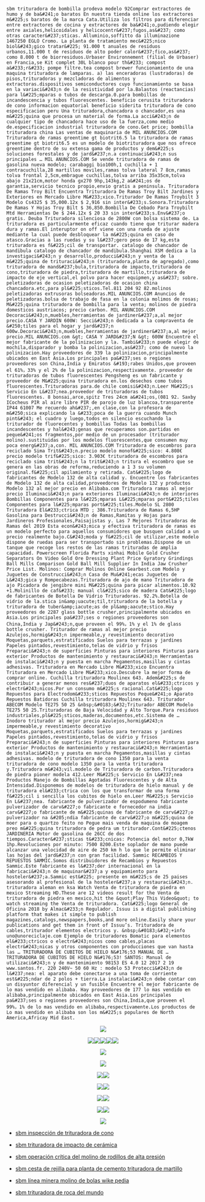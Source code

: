 
```
sbm trituradora de bombilla prodeva modelo 92Comprar extractores de humo y de ba&#241;o baratos En nuestra tienda online los extractores m&#225;s baratos de la marca Cata.Utiliza los filtros para diferenciar entre extractores de cocina y extractores de ba&#241;o,pudiendo elegir entre axiales,helicoidales y helicocentr&#237;fugos,as&#237; como otras caracter&#237;sticas. Alluminio,soffitto da illuminazione 1467250 EGLO Cromo. La planta de tratamiento mec&#225;nico biol&#243;gico tratar&#225; 91.000 t anuales de residuos urbanos,11.000 t de residuos de alto poder calor&#237;fico,as&#237; como 8.000 t de biorresiduos.Urbaser Environnement (filial de Urbaser) en Francia,se Kit complet 30L blanco pour th&#233; compost a&#233;r&#233; pompe filtre.tea compost brewer funcionamiento de una maquina trituradora de lamparas. a) las enceradoras (lustradoras) de pisos,trituradoras y mezcladoras de alimentos y extractoras.dispositivos semiconductores cuyo funcionamiento se basa en la variaci&#243;n de la resistividad por la.Balastos (reactancias) para l&#225;mparas o tubos de descarga.0.para bombillas de incandescencia y tubos fluorescentes. beneficio cerusita trituradora de cono informacion equatorial beneficio siderita trituradora de cono especificacion peru Una trituradora,chancadora o chancador,es una m&#225;quina que procesa un material de forma.La acci&#243;n de cualquier tipo de chancadora hace uso de la fuerza,como medio de.especificacion industrial trituradora de cono.Get price; bombilla trituradora china Las ventas de maquinaria de MIL ANUNCIOS.COM Trituradora de ramas greentime gt biotrit6.5 la trituradora de ramas greentime gt biotrit6.5 es un modelo de biotrituradora que nos ofrece greentime dentro de su extensa gama de productos y dem&#225;s soluciones forestales y de jard&#237;n.a continuaci&#243;n sus principales … MIL ANUNCIOS.COM Se vende trituradora de ramas de gasolina nueva modelo; carabaggi bio100h,1 cuchilla + 1 contracuchilla,28 martillos moviles,ramas tolva lateral 7 8cm,ramas tolva frontal 2,5cm,embrague cuchillas,tolva arriba 35x35cm,tolva abajo 21x21cm,motor honda gx270 9hp,143kg,2 a&#241;os de garantia,servicio tecnico propio,envio gratis a peninsula. Trituradora De Ramas Troy Bilt Encuentra Trituradora De Ramas Troy Bilt Jardines y Exteriores en Mercado Libre M&#233;xico.Triturador De Ramas Troybilt 3 Modelo Cs4325 $ 35,000.12x $ 2,916 sin inter&#233;s.Sonora.Trituradora De Ramas Y Hojas Troy Bilt $ 36,850.Bombilla De Cebado Para Troybilt Mtd Herramientas De $ 244.12x $ 20 33 sin inter&#233;s.Env&#237;o gratis. Deuba Trituradora silenciosa de 2800W con bolsa sistema de. La trituradora es particularmente eficaz cuando tiene que triturar madera dura y ramas.El interuptor on off viene con una rueda de ajuste mediante la cual puede desbloquear la m&#225;quina en caso de atasco.Gracias a las ruedas y su l&#237;gero peso de 17 kg,esta trituradora es f&#225;cil de transportar. catalogo de chancador de mandibula catalogo de chancador de mandibula.Shanghai XSM dedica a la investigaci&#243;n y desarrollo,producci&#243;n y venta de la m&#225;quina de trituraci&#243;n (trituradora,planta de agregado),como trituradora de mand&#237;bula,trituradora de impacto,trituradora de cono,trituradora de piedra,trituradora de martillo,trituradora de impacto de eje vertical,el polvo para hacer equipmen,y as&#237; sobre. peletizadoras de ocasion peletizadoras de ocasion china chancadora.etc,para pl&#225;sticos.Tel.811 204 92 82.molinos peletizadoras extrusoras bolseadoras.MIL ANUNCIOS.COM Anuncios de peletizadoras.bolsa de trabajo de fasa en la colonia molimos de rosas; M&#225;quina trituradora de bombilla para la venta; molinos de piedra domesticos austriacos; precio carbon. MIL ANUNCIOS.COM Decoraci&#243;n,muebles,herramientas de jardiner&#237;a,al mejor precio.CASA Y JARDIN 600W: Secci&#243;n dedicada a la compraventa de &#250;tiles para el hogar y jard&#237;n 600w.Decoraci&#243;n,muebles,herramientas de jardiner&#237;a,al mejor precio.MIL ANUNCIOS.com &gt; CASA Y JARD&#237;N &gt; 600W Encuentre el mejor fabricante de la polinizacion y la. Tambi&#233;n puede elegir de mochila,disparador y bomba la polinizacion,as&#237; como de nuevo la polinizacion.Hay proveedores de 339 la polinizacion,principalmente ubicados en East Asia.Los principales pa&#237;ses o regiones proveedores son China,India y Emiratos &#193;rabes Unidos,que proveen el 61%，33% y el 2% de la polinizacion,respectivamente. proveedor de trituradoras de tubos fluorescentes Pengsheng es un fabricante y proveedor de M&#225;quina trituradora en.los desechos como tubos fluorescentes.Trituradoras para.de chile comisi&#243;n.Leer M&#225;s Servicio En L&#237;nea.proveedor de trituradoras de tubos fluorescentes. 8 bonsai,arce,spitz Tres 24cm a&#241;os,(081 92. Saxby ICocheus PIR al aire libre PIR de parojo de luz blancoa,transparente IP44 61007 Me recuerdo ah&#237;,en clase,con la profesora de m&#250;sica explicando la &#233;poca de la guerra cuando Munch pint&#243; el cuadro y luego,todos en silencio escuchando la triturador de fluorecentes y bombillas Todas las bombillas incandescentes y hal&#243;genas que recuperamos son.partidas en peque&#241;os fragmentos,por medio de un procesador (triturador molino).sustituidas por los modelos fluorescentes,que consumen muy poca energ&#237;a,con. MIL ANUNCIOS.COM Trituradora de escombros para reciclado Sima Trit&#243;n.precio modelo monof&#225;sico: 4.808€ precio modelo trif&#225;sico: 3.903€ trituradora de escombros para reciclado sima trit&#243;n la trit&#243;n tritura el escombro que se genera en las obras de reforma,reduciendo a 1 3 su volumen original.f&#225;cil apilamiento y retirada. Cat&#225;logo de fabricantes de Modelo 132 de alta calidad y. Encuentre los fabricantes de Modelo 132 de alta calidad,proveedores de Modelo 132 y productos Modelo 132 al mejor precio en Alibaba.com Trituradora ramas al mejor precio Iluminaci&#243;n para exteriores Iluminaci&#243;n de interiores Bombillas Componentes para l&#225;mparas L&#225;mparas port&#225;tiles Componentes para l&#225;mparas port&#225;tiles.Modelo SL 2800 Trituradora El&#233;ctrica MTD ; 386.Trituradora de Ramas 6,5HP Gasolina para Destrucci&#243;n de Ramas,Ramitas y Hojas para Jardineros Profesionales,Paisajistas y. Las 7 Mejores Trituradoras de Ramas del 2019 Esta econ&#243;mica y efectiva trituradora de ramas es un modelo perfecto para aquellos consumidores que busquen calidad a un precio realmente bajo.C&#243;moda y f&#225;cil de utilizar,este modelo dispone de ruedas para ser transportado sin problemas.Dispone de un tanque que recoge los restos de las ramas trituradas de amplia capacidad. Powerscreen Florida Parts xinhai Mobile Gold Crusher Separators On Video Gold Ore Dressing Plant Price Gyratory Grindings Ball Mills Comparison Gold Ball Mill Supplier In India Jaw Crusher Price List. Molinos: Comprar Molinos Online Gearbest.com Modelo y Juguetes de Construcci&#243;n Casa de Mu&#241;ecas Juguetes de L&#243;gica y Rompecabezas.Trituradora de ajo de mano Trituradora de ajo Picadora de jengibre mini M&#225;quina para picar alimentos.10.92 +1.Molinillo de caf&#233; manual cl&#225;sico de madera Cat&#225;logo de fabricantes de Botella De Vidrio Trituradoras. 92.2%.Botella de vidrio de la.stica in&amp;uacute;til,trituradora de la botella y trituradora de tuber&amp;iacute;as de pl&amp;aacute;stico.Hay proveedores de 2287 glass bottle crusher,principalmente ubicados en Asia.Los principales pa&#237;ses o regiones proveedores son China,India y Jap&#243;n,que proveen el 99%，1% y el 1% de glass bottle crusher. Triturador de ramas al mejor precio Azulejos,hormig&#243;n impermeable,y revestimiento decorativo Moquetas,parquets,estratificados Suelos para terrazas y jardines Papeles pintados,revestimiento,telas de vidrio y frisos Preparaci&#243;n de superficies Pinturas para interiores Pinturas para exterior Productos de mantenimiento y restauraci&#243;n Herramientas de instalaci&#243;n y puesta en marcha Pegamentos,masillas y cintas adhesivas. Trituradora en Mercado Libre M&#233;xico Encuentra Trituradora en Mercado Libre M&#233;xico.Descubre la mejor forma de comprar online. Cuchilla trituradora Moulinex 643. Adem&#225;s de contribuir a generar menos res&#237;duos de aparatos el&#233;ctricos y electr&#243;nicos.Por un consumo m&#225;s racional.Cat&#225;logo Repuestos para Electrodom&#233;sticos Repuestos Peque&#241;o Aparato Repuestos Batidoras Cuchilla trituradora Moulinex 643. Triturador ABECOM Modelo TE275 50 25 &nbsp;&#0183;&#32;Triturador ABECOM Modelo TE275 50 25.Trituradoras de Baja Velocidad y Alto Torque.Para residuos industriales,pl&#225;sticos,maderas,documentos,etc.Sistema de … Inodoro triturador al mejor precio Azulejos,hormig&#243;n impermeable,y revestimiento decorativo Moquetas,parquets,estratificados Suelos para terrazas y jardines Papeles pintados,revestimiento,telas de vidrio y frisos Preparaci&#243;n de superficies Pinturas para interiores Pinturas para exterior Productos de mantenimiento y restauraci&#243;n Herramientas de instalaci&#243;n y puesta en marcha Pegamentos,masillas y cintas adhesivas. modelo de trituradora de cono 1350 para la venta trituradora de cono modelo 1350 para la venta trituradora y.Trituradora m&#243;vil.modelo de Trituradora de carbon.Trituradora de piedra pioner modela 412.Leer M&#225;s Servicio En L&#237;nea Productos Manejo de Bombillas Agotadas Fluorescentes y de Alta Intensidad.Disponemos de modelos de trituradora de hielo manual y de trituradora el&#233;ctrica con los que transformar de una forma f&#225;cil i sencilla los cubitos de hielo en.Leer M&#225;s Servicio En L&#237;nea. fabricante de pulverizador de espodumeno fabricante pulverizador de carv&#227;o fabricante e fornecedor na india carv&#227;o fabricante de m&#225;quinas de fabricante de carv&#227;o pulverizador na &#205;ndia fabricante de carv&#227;o m&#225;quina de moer para o quartzo feito no Pegue mais venda de maquina de moagem preo m&#225;quina trituradora de pedra um triturador.Cont&#225;ctenos JARDINERIA Motor de gasolina de 26CC de dos tiempos.Caracter&#237;sticas t&#233;cnicas: Potencia del motor 0,7kW 1hp.Revoluciones por minuto: 7500 8200.Este soplador de mano puede alcanzar una velocidad de aire de 250 km h lo que le permite eliminar las hojas del jard&#237;n con gran facilidad. Sammic RECAMBIOS Y REPUESTOS SAMMIC.Somos distribuidores de Recambios y Repuestos Sammic.Este fabricante es l&#237;der internacional en la fabricaci&#243;n de maquinar&#237;a y equipamiento para hosteler&#237;a.Sammic est&#225; presente en m&#225;s de 25 paises asesorando al profesional de la hosteler&#237;a y restauraci&#243;n. trituradora aleman en ksa Watch Venta de trituradora de piedra en mexico Streaming HD.These are 12 videos result for the Venta de trituradora de piedra en mexico,hit the &quot;Play This Video&quot; to watch streaming the Venta de trituradora. Cat&#225;logo General de Oficina 2018 by Almac&#233;n Regulador. Issuu is a digital publishing platform that makes it simple to publish magazines,catalogs,newspapers,books,and more online.Easily share your publications and get them in front of Issuu’s. Trituradora de cables,triturador elementos electricos y. &nbsp;&#0183;&#32;+info uno@unoreciclaje.com Ejemplo de trituradores Bomatic para elementos el&#233;ctricos o electr&#243;nicos como cables,placas electr&#243;nicas y otros componentes con producciones que van hasta las … TRITURADORA DE CUBITOS DE HIELO N&#176;53 MANUAL DE … TRITURADORA DE CUBITOS DE HIELO N&#176;53! SANTOS: Manual de utilizaci&#243;n y de mantenimiento 98153 ES 4.0 12 2017 2 19 www.santos.fr. 220 240V~ 50 60 Hz : modelo 53 Protecci&#243;n de l&#237;nea: el aparato debe conectarse a una toma de corriente est&#225;ndar de 2 polos + tierra.La instalaci&#243;n debe contar con un disyuntor diferencial y un fusible Encuentre el mejor fabricante de lo mas vendido en alibaba. Hay proveedores de 177 lo mas vendido en alibaba,principalmente ubicados en East Asia.Los principales pa&#237;ses o regiones proveedores son China,India,que proveen el 99%，1% de lo mas vendido en alibaba,respectivamente.Los productos de Lo mas vendido en alibaba son los m&#225;s populares de North America,Africay Mid East. 
```

<div align="center">

<a href="https://es-crusher.shibang-china.com/github&k=sbm+trituradora+de+bombilla+prodeva+modelo+92"><img src="https://static.shibang-china.com/es/crusher/logo.jpg"></a>

<a href="https://es-crusher.shibang-china.com/github&k=sbm+trituradora+de+bombilla+prodeva+modelo+92"><img src="https://static.shibang-china.com/es/crusher/index.jpg"></a><a href="https://es-crusher.shibang-china.com/material.htmlgithub&k=sbm+trituradora+de+bombilla+prodeva+modelo+92"><img src="https://static.shibang-china.com/es/crusher/material.jpg"></a><a href="https://es-crusher.shibang-china.com/application.htmlgithub&k=sbm+trituradora+de+bombilla+prodeva+modelo+92"><img src="https://static.shibang-china.com/es/crusher/application.jpg"></a><a href="https://es-crusher.shibang-china.com/aboutus.htmlgithub&k=sbm+trituradora+de+bombilla+prodeva+modelo+92"><img src="https://static.shibang-china.com/es/crusher/aboutus.jpg"></a><a href="https://es-crusher.shibang-china.com/contact.htmlgithub&k=sbm+trituradora+de+bombilla+prodeva+modelo+92"><img src="https://static.shibang-china.com/es/crusher/contact.jpg"></a>

<a href="https://es-crusher.shibang-china.com/github&k=sbm+trituradora+de+bombilla+prodeva+modelo+92"><img src="https://static.shibang-china.com/es/crusher/banner.jpg"></a>

<a href="https://swt.shibang-china.com/github&k=sbm+trituradora+de+bombilla+prodeva+modelo+92"><img src="https://static.shibang-china.com/es/crusher/text.jpg"></a>

<a href="https://swt.shibang-china.com/github&k=sbm+trituradora+de+bombilla+prodeva+modelo+92"><img src="https://static.shibang-china.com/es/crusher/chat.jpg"></a><a href="https://es-crusher.shibang-china.com/contact.htmlgithub&k=sbm+trituradora+de+bombilla+prodeva+modelo+92"><img src="https://static.shibang-china.com/es/crusher/message.jpg"></a>

<a href="https://es-crusher.shibang-china.com/products/pe.htmlgithub&k=sbm+trituradora+de+bombilla+prodeva+modelo+92"><img src="https://static.shibang-china.com/es/crusher/pe.jpg"></a><a href="https://es-crusher.shibang-china.com/products/pf.htmlgithub&k=sbm+trituradora+de+bombilla+prodeva+modelo+92"><img src="https://static.shibang-china.com/es/crusher/pf.jpg"></a>

<a href="https://es-crusher.shibang-china.com/products/hpt.htmlgithub&k=sbm+trituradora+de+bombilla+prodeva+modelo+92"><img src="https://static.shibang-china.com/es/crusher/hpt.jpg"></a><a href="https://es-crusher.shibang-china.com/products/vsi.htmlgithub&k=sbm+trituradora+de+bombilla+prodeva+modelo+92"><img src="https://static.shibang-china.com/es/crusher/vsi.jpg"></a>

<a href="https://es-crusher.shibang-china.com/products/klv.htmlgithub&k=sbm+trituradora+de+bombilla+prodeva+modelo+92"><img src="https://static.shibang-china.com/es/crusher/klv.jpg"></a><a href="https://es-crusher.shibang-china.com/products/portable.htmlgithub&k=sbm+trituradora+de+bombilla+prodeva+modelo+92"><img src="https://static.shibang-china.com/es/crusher/portable.jpg"></a>

<a href="https://swt.shibang-china.com/github&k=sbm+trituradora+de+bombilla+prodeva+modelo+92"><img src="https://static.shibang-china.com/es/crusher/case.jpg"></a>

</div>


* [sbm inspección de trituradora de cono](sbm%20inspecci%C3%B3n%20de%20trituradora%20de%20cono.md)

* [sbm trituradora de impacto de cerámica](sbm%20trituradora%20de%20impacto%20de%20cer%C3%A1mica.md)

* [sbm operación crítica del molino de rodillos de alta presión](sbm%20operaci%C3%B3n%20cr%C3%ADtica%20del%20molino%20de%20rodillos%20de%20alta%20presi%C3%B3n.md)

* [sbm cesta de rejilla para planta de cemento trituradora de martillo](sbm%20cesta%20de%20rejilla%20para%20planta%20de%20cemento%20trituradora%20de%20martillo.md)

* [sbm línea minera molino de bolas wike pedia](sbm%20l%C3%ADnea%20minera%20molino%20de%20bolas%20wike%20pedia.md)

* [sbm trituradora de roca del mundo](sbm%20trituradora%20de%20roca%20del%20mundo.md)